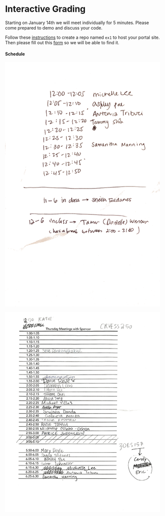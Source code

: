 Interactive Grading
===================

Starting on January 14th we will meet individually for 5 minutes. Please come prepared to demo and discuss your code.

Follow these [instructions](GitHubPages) to create a repo named `ex1` to host your portal site. Then please fill out this [form](https://docs.google.com/forms/d/114ejiQNE6rxdEqqXBhyFEPx3L_HIoxoYx1GjLEMpInY/viewform) so we will be able to find it.

#### Schedule

![GradingSchedule](images/GradingScheduleEarly.png)

![GradingSchedule](images/GradingSchedule.png)



